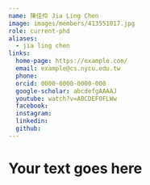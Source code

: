 ```yaml
---
name: 陳佳伶 Jia Ling Chen
image: images/members/413551017.jpg 
role: current-phd
aliases:
  - jia ling chen
links:
  home-page: https://example.com/
  email: example@cs.nycu.edu.tw
  phone: 
  orcid: 0000-0000-0000-000
  google-scholar: abcdefgAAAAJ
  youtube: watch?v=ABCDEF0FLWw
  facebook:
  instagram:
  linkedin:
  github:
---
```

# Your text goes here
